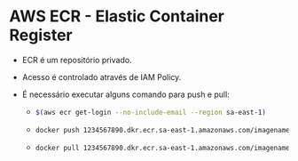# AWS ECR - Elastic Container Register

- ECR é um repositório privado.
- Acesso é controlado através de IAM Policy.
- É necessário executar alguns comando para push e pull:

  - ```bash
    $(aws ecr get-login --no-include-email --region sa-east-1)
    ```

  - ```bash
    docker push 1234567890.dkr.ecr.sa-east-1.amazonaws.com/imagename:latest
    ```

  - ```bash
    docker pull 1234567890.dkr.ecr.sa-east-1.amazonaws.com/imagename:latest
    ```
